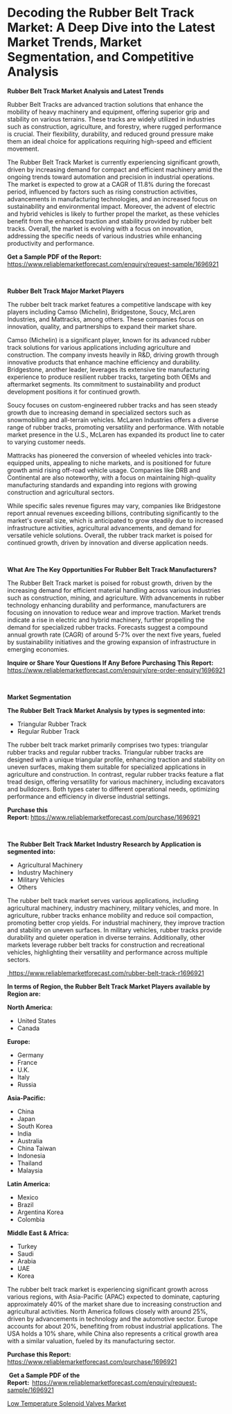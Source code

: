 <p><h1>Decoding the Rubber Belt Track Market: A Deep Dive into the Latest Market Trends, Market Segmentation, and Competitive Analysis</h1></p><p><strong>Rubber Belt Track Market Analysis and Latest Trends</strong></p>
<p><p>Rubber Belt Tracks are advanced traction solutions that enhance the mobility of heavy machinery and equipment, offering superior grip and stability on various terrains. These tracks are widely utilized in industries such as construction, agriculture, and forestry, where rugged performance is crucial. Their flexibility, durability, and reduced ground pressure make them an ideal choice for applications requiring high-speed and efficient movement.</p><p>The Rubber Belt Track Market is currently experiencing significant growth, driven by increasing demand for compact and efficient machinery amid the ongoing trends toward automation and precision in industrial operations. The market is expected to grow at a CAGR of 11.8% during the forecast period, influenced by factors such as rising construction activities, advancements in manufacturing technologies, and an increased focus on sustainability and environmental impact. Moreover, the advent of electric and hybrid vehicles is likely to further propel the market, as these vehicles benefit from the enhanced traction and stability provided by rubber belt tracks. Overall, the market is evolving with a focus on innovation, addressing the specific needs of various industries while enhancing productivity and performance.</p></p>
<p><strong>Get a Sample PDF of the Report:&nbsp;</strong> <a href="https://www.reliablemarketforecast.com/enquiry/request-sample/1696921?utm_campaign=1840&utm_medium=2&utm_source=Github&utm_content=ia&utm_term=18022025&utm_id=rubber-belt-track">https://www.reliablemarketforecast.com/enquiry/request-sample/1696921</a></p>
<p>&nbsp;</p>
<p><strong>Rubber Belt Track Major Market Players</strong></p>
<p><p>The rubber belt track market features a competitive landscape with key players including Camso (Michelin), Bridgestone, Soucy, McLaren Industries, and Mattracks, among others. These companies focus on innovation, quality, and partnerships to expand their market share.</p><p>Camso (Michelin) is a significant player, known for its advanced rubber track solutions for various applications including agriculture and construction. The company invests heavily in R&D, driving growth through innovative products that enhance machine efficiency and durability. Bridgestone, another leader, leverages its extensive tire manufacturing experience to produce resilient rubber tracks, targeting both OEMs and aftermarket segments. Its commitment to sustainability and product development positions it for continued growth.</p><p>Soucy focuses on custom-engineered rubber tracks and has seen steady growth due to increasing demand in specialized sectors such as snowmobiling and all-terrain vehicles. McLaren Industries offers a diverse range of rubber tracks, promoting versatility and performance. With notable market presence in the U.S., McLaren has expanded its product line to cater to varying customer needs.</p><p>Mattracks has pioneered the conversion of wheeled vehicles into track-equipped units, appealing to niche markets, and is positioned for future growth amid rising off-road vehicle usage. Companies like DRB and Continental are also noteworthy, with a focus on maintaining high-quality manufacturing standards and expanding into regions with growing construction and agricultural sectors.</p><p>While specific sales revenue figures may vary, companies like Bridgestone report annual revenues exceeding billions, contributing significantly to the market's overall size, which is anticipated to grow steadily due to increased infrastructure activities, agricultural advancements, and demand for versatile vehicle solutions. Overall, the rubber track market is poised for continued growth, driven by innovation and diverse application needs.</p></p>
<p>&nbsp;</p>
<p><strong>What Are The Key Opportunities For Rubber Belt Track Manufacturers?</strong></p>
<p><p>The Rubber Belt Track market is poised for robust growth, driven by the increasing demand for efficient material handling across various industries such as construction, mining, and agriculture. With advancements in rubber technology enhancing durability and performance, manufacturers are focusing on innovation to reduce wear and improve traction. Market trends indicate a rise in electric and hybrid machinery, further propelling the demand for specialized rubber tracks. Forecasts suggest a compound annual growth rate (CAGR) of around 5-7% over the next five years, fueled by sustainability initiatives and the growing expansion of infrastructure in emerging economies.</p></p>
<p><strong>Inquire or Share Your Questions If Any Before Purchasing This Report:</strong> <a href="https://www.reliablemarketforecast.com/enquiry/pre-order-enquiry/1696921?utm_campaign=1840&utm_medium=2&utm_source=Github&utm_content=ia&utm_term=18022025&utm_id=rubber-belt-track">https://www.reliablemarketforecast.com/enquiry/pre-order-enquiry/1696921</a></p>
<p>&nbsp;</p>
<p><strong>Market Segmentation</strong></p>
<p><strong>The Rubber Belt Track Market Analysis by types is segmented into:</strong></p>
<p><ul><li>Triangular Rubber Track</li><li>Regular Rubber Track</li></ul></p>
<p><p>The rubber belt track market primarily comprises two types: triangular rubber tracks and regular rubber tracks. Triangular rubber tracks are designed with a unique triangular profile, enhancing traction and stability on uneven surfaces, making them suitable for specialized applications in agriculture and construction. In contrast, regular rubber tracks feature a flat tread design, offering versatility for various machinery, including excavators and bulldozers. Both types cater to different operational needs, optimizing performance and efficiency in diverse industrial settings.</p></p>
<p><strong>Purchase this Report:&nbsp;</strong><a href="https://www.reliablemarketforecast.com/purchase/1696921?utm_campaign=1840&utm_medium=2&utm_source=Github&utm_content=ia&utm_term=18022025&utm_id=rubber-belt-track">https://www.reliablemarketforecast.com/purchase/1696921</a></p>
<p>&nbsp;</p>
<p><strong>The Rubber Belt Track Market Industry Research by Application is segmented into:</strong></p>
<p><ul><li>Agricultural Machinery</li><li>Industry Machinery</li><li>Military Vehicles</li><li>Others</li></ul></p>
<p><p>The rubber belt track market serves various applications, including agricultural machinery, industry machinery, military vehicles, and more. In agriculture, rubber tracks enhance mobility and reduce soil compaction, promoting better crop yields. For industrial machinery, they improve traction and stability on uneven surfaces. In military vehicles, rubber tracks provide durability and quieter operation in diverse terrains. Additionally, other markets leverage rubber belt tracks for construction and recreational vehicles, highlighting their versatility and performance across multiple sectors.</p></p>
<p><a href="https://www.reliablemarketforecast.com/rubber-belt-track-r1696921?utm_campaign=1840&utm_medium=2&utm_source=Github&utm_content=ia&utm_term=18022025&utm_id=rubber-belt-track">&nbsp;https://www.reliablemarketforecast.com/rubber-belt-track-r1696921</a></p>
<p><strong>In terms of Region, the Rubber Belt Track Market Players available by Region are:</strong></p>
<p>
    <p> <strong> North America: </strong>
        <ul>
            <li>United States</li>
            <li>Canada</li>
        </ul>
        </p> 
    <p> <strong> Europe: </strong>
        <ul>
            <li>Germany</li>
            <li>France</li>
            <li>U.K.</li>
            <li>Italy</li>
            <li>Russia</li>
        </ul>
        </p> 
    <p> <strong> Asia-Pacific: </strong>
        <ul>
            <li>China</li>
            <li>Japan</li>
            <li>South Korea</li>
            <li>India</li>
            <li>Australia</li>
            <li>China Taiwan</li>
            <li>Indonesia</li>
            <li>Thailand</li>
            <li>Malaysia</li>
        </ul>
        </p> 
    <p> <strong> Latin America: </strong>
        <ul>
            <li>Mexico</li>
            <li>Brazil</li>
            <li>Argentina Korea</li>
            <li>Colombia</li>
        </ul>
        </p> 
    <p> <strong> Middle East & Africa: </strong>
        <ul>
            <li>Turkey</li>
            <li>Saudi</li>
            <li>Arabia</li>
            <li>UAE</li>
            <li>Korea</li>
        </ul>
    </p>
    </p>
<p><p>The rubber belt track market is experiencing significant growth across various regions, with Asia-Pacific (APAC) expected to dominate, capturing approximately 40% of the market share due to increasing construction and agricultural activities. North America follows closely with around 25%, driven by advancements in technology and the automotive sector. Europe accounts for about 20%, benefiting from robust industrial applications. The USA holds a 10% share, while China also represents a critical growth area with a similar valuation, fueled by its manufacturing sector.</p></p>
<p><strong>Purchase this Report: </strong><a href="https://www.reliablemarketforecast.com/purchase/1696921?utm_campaign=1840&utm_medium=2&utm_source=Github&utm_content=ia&utm_term=18022025&utm_id=rubber-belt-track">https://www.reliablemarketforecast.com/purchase/1696921</a></p>
<p>&nbsp;<strong>Get a Sample PDF of the Report:&nbsp;&nbsp;</strong><a href="https://www.reliablemarketforecast.com/enquiry/request-sample/1696921?utm_campaign=1840&utm_medium=2&utm_source=Github&utm_content=ia&utm_term=18022025&utm_id=rubber-belt-track">https://www.reliablemarketforecast.com/enquiry/request-sample/1696921</a></p>
<p><strong></strong></p>
<p><p><a href="https://github.com/vimar16th/Market-Research-Report-List-7/blob/main/low-temperature-solenoid-valves-market.md?utm_campaign=1840&utm_medium=2&utm_source=Github&utm_content=ia&utm_term=18022025&utm_id=rubber-belt-track">Low Temperature Solenoid Valves Market</a></p></p>